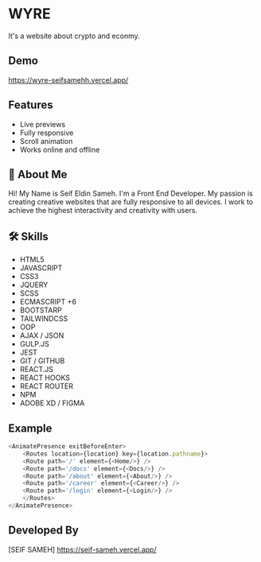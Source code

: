 
# WYRE

It's a website about crypto and econmy.


## Demo

https://wyre-seifsamehh.vercel.app/


## Features

- Live previews
- Fully responsive
- Scroll animation
- Works online and offline


## 🚀 About Me
Hi! My Name is Seif Eldin Sameh. I'm a Front End Developer. My passion is creating creative websites that are fully responsive to all devices. I work to achieve the highest interactivity and creativity with users.


## 🛠 Skills
- HTML5
- JAVASCRIPT
- CSS3
- JQUERY
- SCSS
- ECMASCRIPT +6
- BOOTSTARP
- TAILWINDCSS
- OOP
- AJAX / JSON
- GULP.JS
- JEST
- GIT / GITHUB
- REACT.JS
- REACT HOOKS
- REACT ROUTER
- NPM
- ADOBE XD / FIGMA


## Example

```react.js
<AnimatePresence exitBeforeEnter>
    <Routes location={location} key={location.pathname}>
    <Route path='/' element={<Home/>} />
    <Route path='/docs' element={<Docs/>} />
    <Route path='/about' element={<About/>} />
    <Route path='/career' element={<Career/>} />
    <Route path='/login' element={<Login/>} />
    </Routes>
</AnimatePresence>
```


## Developed By

[SEIF SAMEH] https://seif-sameh.vercel.app/

